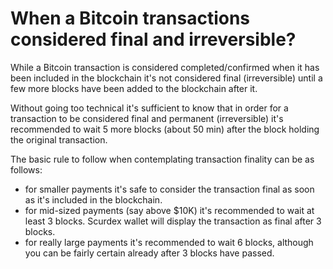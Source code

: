 # When a Bitcoin transactions considered final and irreversible?

While a Bitcoin transaction is considered completed/confirmed when it has been included in the blockchain it's not considered final (irreversible) until a few more blocks have been added to the blockchain after it.

Without going too technical it's sufficient to know that in order for a transaction to be considered final and permanent (irreversible) it's recommended to wait 5 more blocks (about 50 min) after the block holding the original transaction.

The basic rule to follow when contemplating transaction finality can be as follows:

- for smaller payments it's safe to consider the transaction final as soon as it's included in the blockchain.
- for mid-sized payments (say above $10K) it's recommended to wait at least 3 blocks. Scurdex wallet will display the transaction as final after 3 blocks.
- for really large payments it's recommended to wait 6 blocks, although you can be fairly certain already after 3 blocks have passed.

